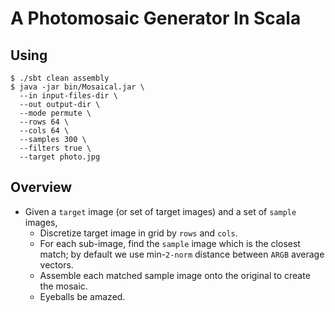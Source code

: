 # A Photomosaic Generator In Scala

## Using

```
$ ./sbt clean assembly
$ java -jar bin/Mosaical.jar \
  --in input-files-dir \
  --out output-dir \
  --mode permute \
  --rows 64 \ 
  --cols 64 \
  --samples 300 \
  --filters true \
  --target photo.jpg
```

## Overview

 - Given a `target` image (or set of target images) and a set of `sample` images,
    - Discretize target image in grid by `rows` and `cols`.
    - For each sub-image, find the `sample` image which is the closest match; by default we use min-`2-norm` distance between `ARGB` average vectors.
    - Assemble each matched sample image onto the original to create the mosaic.
    - Eyeballs be amazed.
